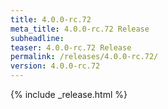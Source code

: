 ```yaml
---
title: 4.0.0-rc.72
meta_title: 4.0.0-rc.72 Release
subheadline: 
teaser: 4.0.0-rc.72 Release
permalink: /releases/4.0.0-rc.72/
version: 4.0.0-rc.72
---
```


{% include _release.html %}
